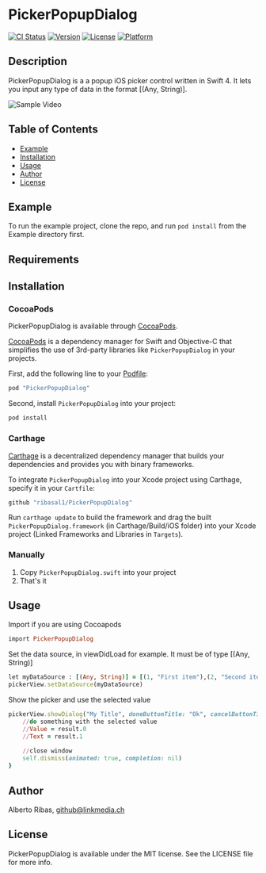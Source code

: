 # PickerPopupDialog

[![CI Status](http://img.shields.io/travis/ribasal1/PickerPopupDialog.svg?style=flat)](https://travis-ci.org/ribasal1/PickerPopupDialog)
[![Version](https://img.shields.io/cocoapods/v/PickerPopupDialog.svg?style=flat)](http://cocoapods.org/pods/PickerPopupDialog)
[![License](https://img.shields.io/cocoapods/l/PickerPopupDialog.svg?style=flat)](http://cocoapods.org/pods/PickerPopupDialog)
[![Platform](https://img.shields.io/cocoapods/p/PickerPopupDialog.svg?style=flat)](http://cocoapods.org/pods/PickerPopupDialog)

## Description

PickerPopupDialog is a a popup iOS picker control written in Swift 4. It lets you input any type of data in the format [(Any, String)].

![Sample Video](https://i.imgflip.com/25g9lq.gif)


## Table of Contents

* [Example](#example)
* [Installation](#installation)
* [Usage](#usage)
* [Author](#author)
* [License](#license)


## Example

To run the example project, clone the repo, and run `pod install` from the Example directory first.

## Requirements

## Installation

### CocoaPods

PickerPopupDialog is available through [CocoaPods](http://cocoapods.org).

[CocoaPods](http://cocoapods.org) is a dependency manager for Swift and Objective-C that simplifies the use of 3rd-party
libraries like `PickerPopupDialog` in your projects.

First, add the following line to your [Podfile](http://guides.cocoapods.org/using/using-cocoapods.html):

```ruby
pod "PickerPopupDialog"
```

Second, install `PickerPopupDialog` into your project:

```bash
pod install
```

### Carthage

[Carthage](https://github.com/Carthage/Carthage) is a decentralized dependency manager that builds your dependencies and
provides you with binary frameworks.

To integrate `PickerPopupDialog` into your Xcode project using Carthage, specify it in your `Cartfile`:

```ruby
github "ribasal1/PickerPopupDialog"
```

Run `carthage update` to build the framework and drag the built `PickerPopupDialog.framework` (in Carthage/Build/iOS folder)
into your Xcode project (Linked Frameworks and Libraries in `Targets`).

### Manually

1. Copy `PickerPopupDialog.swift` into your project
2. That's it

## Usage

Import if you are using Cocoapods

```ruby
import PickerPopupDialog
```

Set the data source, in viewDidLoad for example. It must be of type [(Any, String)]
```ruby
let myDataSource : [(Any, String)] = [(1, "First item"),(2, "Second item")]
pickerView.setDataSource(myDataSource)
```
Show the picker and use the selected value
```ruby
pickerView.showDialog("My Title", doneButtonTitle: "Ok", cancelButtonTitle: "cancel") { (result) -> Void in
    //do something with the selected value
    //Value = result.0
    //Text = result.1
    
    //close window
    self.dismiss(animated: true, completion: nil)
}
```





## Author

Alberto Ribas, github@linkmedia.ch

## License

PickerPopupDialog is available under the MIT license. See the LICENSE file for more info.
